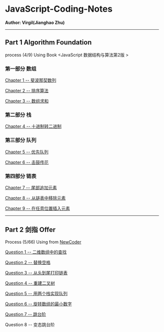 # JavaScript-Coding-Notes

**Author: Virgil(Jianghao Zhu)**

---

## Part 1 Algorithm Foundation 

process (4/9) Using Book <JavaScript 数据结构与算法第2版 >

### 第一部分 数组

[Chapter 1 -- 斐波那契数列](https://github.com/Virgil0113/JavaScript-Coding-Notes/blob/master/Part1/Chapter1.js)

[Chapter 2 -- 排序算法](https://github.com/Virgil0113/JavaScript-Coding-Notes/blob/master/Part1/Chapter2.js)

[Chapter 3 -- 数组求和](https://github.com/Virgil0113/JavaScript-Coding-Notes/blob/master/Part1/Chapter3.js)

### 第二部分 栈

[Chapter 4 -- 十进制转二进制](https://github.com/Virgil0113/JavaScript-Coding-Notes/blob/master/Part1/Chapter4.js)

### 第三部分 队列

[Chapter 5 -- 优先队列](https://github.com/Virgil0113/JavaScript-Coding-Notes/blob/master/Part1/Chapter5.js)

 [Chapter 6 -- 击鼓传花](https://github.com/Virgil0113/JavaScript-Coding-Notes/blob/master/Part1/Chapter6.js)

### 第四部分 链表

[Chapter 7 -- 尾部追加元素](https://github.com/Virgil0113/JavaScript-Coding-Notes/blob/master/Part1/Chapter7.js)

[Chapter 8 -- 从链表中移除元素](https://github.com/Virgil0113/JavaScript-Coding-Notes/blob/master/Part1/Chapter8.js)

[Chapter 9 -- 在任意位置插入元素](https://github.com/Virgil0113/JavaScript-Coding-Notes/blob/master/Part1/Chapter9.js)



---

## Part 2 剑指 Offer  

Process (5/66) Using  from [NewCoder](https://www.nowcoder.com/practice/abc3fe2ce8e146608e868a70efebf62e?tpId=13&tqId=11154&tPage=1&rp=1&ru=/ta/coding-interviews&qru=/ta/coding-interviews/question-ranking)

[Question 1 -- 二维数组中的查找](https://github.com/Virgil0113/JavaScript-Coding-Notes/blob/master/Part2/Question1.js)

[Question 2 -- 替换空格](https://github.com/Virgil0113/JavaScript-Coding-Notes/blob/master/Part2/Question2.js)

[Question 3 -- 从头到尾打印链表](https://github.com/Virgil0113/JavaScript-Coding-Notes/blob/master/Part2/Question3.js)

[Question 4 -- 重建二叉树](https://github.com/Virgil0113/JavaScript-Coding-Notes/blob/master/Part2/Question4.js)

[Question 5 -- 用两个栈实现队列](https://github.com/Virgil0113/JavaScript-Coding-Notes/blob/master/Part2/Question5.js)

[Question 6 -- 旋转数组的最小数字](https://github.com/Virgil0113/JavaScript-Coding-Notes/blob/master/Part2/Question6.js)

[Question 7 -- 跳台阶](https://github.com/Virgil0113/JavaScript-Coding-Notes/blob/master/Part2/Question7.js)

Question 8 -- 变态跳台阶